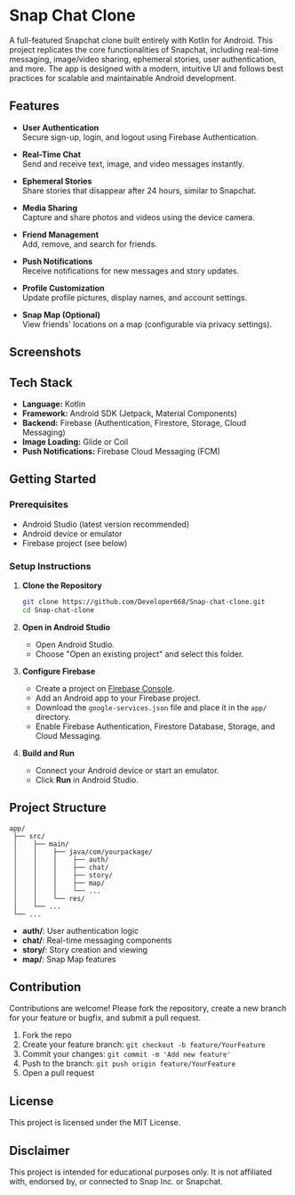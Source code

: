 # Snap Chat Clone

A full-featured Snapchat clone built entirely with Kotlin for Android. This project replicates the core functionalities of Snapchat, including real-time messaging, image/video sharing, ephemeral stories, user authentication, and more. The app is designed with a modern, intuitive UI and follows best practices for scalable and maintainable Android development.

## Features

- **User Authentication**  
  Secure sign-up, login, and logout using Firebase Authentication.

- **Real-Time Chat**  
  Send and receive text, image, and video messages instantly.

- **Ephemeral Stories**  
  Share stories that disappear after 24 hours, similar to Snapchat.

- **Media Sharing**  
  Capture and share photos and videos using the device camera.

- **Friend Management**  
  Add, remove, and search for friends.

- **Push Notifications**  
  Receive notifications for new messages and story updates.

- **Profile Customization**  
  Update profile pictures, display names, and account settings.

- **Snap Map (Optional)**  
  View friends' locations on a map (configurable via privacy settings).

## Screenshots

<!-- Add screenshots of the app here, e.g.: -->
<!-- ![Login Screen](screenshots/login.png) -->
<!-- ![Chat Screen](screenshots/chat.png) -->

## Tech Stack

- **Language:** Kotlin
- **Framework:** Android SDK (Jetpack, Material Components)
- **Backend:** Firebase (Authentication, Firestore, Storage, Cloud Messaging)
- **Image Loading:** Glide or Coil
- **Push Notifications:** Firebase Cloud Messaging (FCM)

## Getting Started

### Prerequisites

- Android Studio (latest version recommended)
- Android device or emulator
- Firebase project (see below)

### Setup Instructions

1. **Clone the Repository**

   ```bash
   git clone https://github.com/Developer668/Snap-chat-clone.git
   cd Snap-chat-clone
   ```

2. **Open in Android Studio**

   - Open Android Studio.
   - Choose "Open an existing project" and select this folder.

3. **Configure Firebase**

   - Create a project on [Firebase Console](https://console.firebase.google.com/).
   - Add an Android app to your Firebase project.
   - Download the `google-services.json` file and place it in the `app/` directory.
   - Enable Firebase Authentication, Firestore Database, Storage, and Cloud Messaging.

4. **Build and Run**

   - Connect your Android device or start an emulator.
   - Click **Run** in Android Studio.

## Project Structure

```plaintext
app/
 ├── src/
 │    ├── main/
 │    │    ├── java/com/yourpackage/
 │    │    │    ├── auth/
 │    │    │    ├── chat/
 │    │    │    ├── story/
 │    │    │    ├── map/
 │    │    │    └── ...
 │    │    └── res/
 │    └── ...
 └── ...
```

- **auth/**: User authentication logic
- **chat/**: Real-time messaging components
- **story/**: Story creation and viewing
- **map/**: Snap Map features

## Contribution

Contributions are welcome! Please fork the repository, create a new branch for your feature or bugfix, and submit a pull request.

1. Fork the repo
2. Create your feature branch: `git checkout -b feature/YourFeature`
3. Commit your changes: `git commit -m 'Add new feature'`
4. Push to the branch: `git push origin feature/YourFeature`
5. Open a pull request

## License

This project is licensed under the MIT License.

## Disclaimer

This project is intended for educational purposes only. It is not affiliated with, endorsed by, or connected to Snap Inc. or Snapchat.
